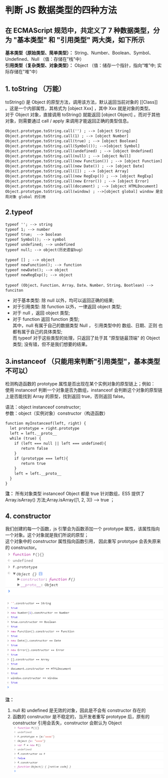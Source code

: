 # 判断 JS 数据类型的四种方法

## 在 ECMAScript 规范中，共定义了 7 种数据类型，分为 "基本类型" 和 "引用类型" 两大类，如下所示

**基本类型（原始类型、简单类型）：** String、Number、Boolean、Symbol、Undefined、Null （值：存储在"栈"中）  
**引用类型（复杂类型、对象类型）：** Object （值：储存一个指针，指向“堆”中; 实际存储在"堆"中）

## 1. toString （万能）

toString() 是 Object 的原型方法，调用该方法，默认返回当前对象的 [[Class]] 。这是一个内部属性，其格式为 [object Xxx] ，其中 Xxx 就是对象的类型。  
对于 Object 对象，直接调用 toString() 就能返回 [object Object] 。而对于其他对象，则需要通过 call / apply 来调用才能返回正确的类型信息。

```code
Object.prototype.toString.call('') ; --> [object String]
Object.prototype.toString.call(1) ; --> [object Number]
Object.prototype.toString.call(true) ; --> [object Boolean]
Object.prototype.toString.call(Symbol()); -->[object Symbol]
Object.prototype.toString.call(undefined) ; --> [object Undefined]
Object.prototype.toString.call(null) ; --> [object Null]
Object.prototype.toString.call(new Function()) ; --> [object Function]
Object.prototype.toString.call(new Date()) ; --> [object Date]
Object.prototype.toString.call([]) ; --> [object Array]
Object.prototype.toString.call(new RegExp()) ; --> [object RegExp]
Object.prototype.toString.call(new Error()) ; --> [object Error]
Object.prototype.toString.call(document) ; --> [object HTMLDocument]
Object.prototype.toString.call(window) ; -->[object global] window 是全局对象 global 的引用
```

## 2.typeof

```code
typeof ''; --> string
typeof 1; --> number
typeof true;  --> boolean
typeof Symbol(); --> symbol
typeof undefined; --> undefined
typeof null; --> object(历史遗留bug)

typeof [] ; --> object
typeof newFunction(); --> function
typeof newDate(); --> object
typeof newRegExp(); --> object

typeof (Object、Function、Array、Date、Number、String、Bootlean) --> funciton
```

- 对于基本类型: 除 null 以外，均可以返回正确的结果;
- 对于引用类型: 除 function 以外，一律返回 object 类型;
- 对于 null ，返回 object 类型;
- 对于 function 返回 function 类型;  
  其中，null 有属于自己的数据类型 Null ， 引用类型中的 数组、日期、正则 也都有属于自己的具体类型;  
  而 typeof 对于这些类型的处理，只返回了处于其 "原型链最顶端" 的 Object 类型; 没有错，但不是我们想要的结果。

## 3.instanceof （只能用来判断"引用类型"，基本类型不可以）

检测构造函数的 prototype 属性是否出现在某个实例对象的原型链上；例如：  
使用 instanceof 判断一个对象是否为数组，instanceof 会判断这个对象的原型链上是否能找到 Array 的原型，找到返回 true，否则返回 false。

语法：object instanceof constructor;  
参数：object（实例对象）constructor（构造函数）

```code
function myInstanceof(left, right) {
  let prototype = right.prototype
  left = left.__proto__
  while (true) {
    if (left === null || left === undefined){
       return false
    }
    if (prototype === left){
       return true
    }
    left = left.__proto__
  }
}
```

**注：** 所有对象类型 instanceof Object 都是 true
针对数组，ES5 提供了 Array.isArray() 方法;Array.isArray([1, 2, 3]) --> true ；

## 4. constructor

我们创建的每一个函数，js 引擎会为函数添加一个 prototype 属性，该属性指向一个对象。这个对象就是我们所说的原型；  
这个对象中的 constructor 属性指向函数引用， 因此重写 prototype 会丢失原来的 constructor。  
![prototype](./images/prototype.png)

![constructor](./images/constructor.png)

**注：**

1. null 和 undefined 是无效的对象，因此是不会有 constructor 存在的
2. 函数的 constructor 是不稳定的，当开发者重写 prototype 后，原有的 constructor 引用会丢失，constructor 会默认为 Object
   ![prototypeModify](./images/prototypeModify.png)
